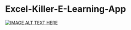 # Excel-Killer-E-Learning-App

[![IMAGE ALT TEXT HERE](https://img.youtube.com/vi/t3bkxnrO_z4/0.jpg)](https://www.youtube.com/watch?v=t3bkxnrO_z4) 
